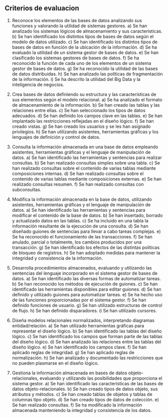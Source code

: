 
## Criterios de evaluacion

1. Reconoce los elementos de las bases de datos analizando sus funciones y valorando la utilidad de sistemas gestores.
a) Se han analizado los sistemas lógicos de almacenamiento y sus características.
b) Se han identificado los distintos tipos de bases de datos según el modelo de datos utilizado.
c) Se han identificado los distintos tipos de bases de datos en función de la ubicación de la información.
d) Se ha evaluado la utilidad de un sistema gestor de bases de datos.
e) Se han clasificado los sistemas gestores de bases de datos.
f) Se ha reconocido la función de cada uno de los elementos de un sistema gestor de bases de datos.
g) Se ha reconocido la utilidad de las bases de datos distribuidas.
h) Se han analizado las políticas de fragmentación de la información.
i) Se ha descrito la utilidad del Big Data y la inteligencia de negocios.

2. Crea bases de datos definiendo su estructura y las características de sus elementos según el modelo relacional.
a) Se ha analizado el formato de almacenamiento de la información.
b) Se han creado las tablas y las relaciones entre ellas.
c) Se han seleccionado los tipos de datos adecuados.
d) Se han definido los campos clave en las tablas.
e) Se han implantado las restricciones reflejadas en el diseño lógico.
f) Se han creado vistas.
g) Se han creado los usuarios y se les han asignado privilegios.
h) Se han utilizando asistentes, herramientas gráficas y los lenguajes de definición y control de datos.

3. Consulta la información almacenada en una base de datos empleando asistentes, herramientas gráficas y el lenguaje de manipulación de datos.
a) Se han identificado las herramientas y sentencias para realizar consultas.
b) Se han realizado consultas simples sobre una tabla.
c) Se han realizado consultas sobre el contenido de varias tablas mediante composiciones internas.
d) Se han realizado consultas sobre el contenido de varias tablas mediante composiciones externas.
e) Se han realizado consultas resumen.
f) Se han realizado consultas con subconsultas.

4. Modifica la información almacenada en la base de datos, utilizando asistentes, herramientas gráficas y el lenguaje de manipulación de datos.
a) Se han identificado las herramientas y sentencias para modificar el contenido de la base de datos.
b) Se han insertado, borrado y actualizado datos en las tablas.
c) Se ha incluido en una tabla la información resultante de la ejecución de una consulta.
d) Se han diseñado guiones de sentencias para llevar a cabo tareas complejas.
e) Se ha reconocido el funcionamiento de las transacciones.
f) Se han anulado, parcial o totalmente, los cambios producidos por una transacción.
g) Se han identificado los efectos de las distintas políticas de bloqueo de registros.
h) Se han adoptado medidas para mantener la integridad y consistencia de la información.

5. Desarrolla procedimientos almacenados, evaluando y utilizando las sentencias del lenguaje incorporado en el sistema gestor de bases de datos.
a) Se han identificado las diversas formas de automatizar tareas.
b) Se han reconocido los métodos de ejecución de guiones.
c) Se han identificado las herramientas disponibles para editar guiones.
d) Se han definido y utilizado guiones para automatizar tareas.
e) Se ha hecho uso de las funciones proporcionadas por el sistema gestor.
f) Se han definido funciones de usuario.
g) Se han utilizado estructuras de control de flujo.
h) Se han definido disparadores.
i) Se han utilizado cursores.

6. Diseña modelos relacionales normalizados, interpretando diagramas entidad/relación.
a) Se han utilizado herramientas gráficas para representar el diseño lógico.
b) Se han identificado las tablas del diseño lógico.
c) Se han identificado los campos que forman parte de las tablas del diseño lógico.
d) Se han analizado las relaciones entre las tablas del diseño lógico.
e) Se han identificado los campos clave.
f) Se han aplicado reglas de integridad.
g) Se han aplicado reglas de normalización.
h) Se han analizado y documentado las restricciones que no pueden plasmarse en el diseño lógico.

7. Gestiona la información almacenada en bases de datos objeto-relacionales, evaluando y utilizando las posibilidades que proporciona el sistema gestor.
a) Se han identificado las características de las bases de datos objeto-relacionales.
b) Se han creado tipos de datos objeto, sus atributos y métodos.
c) Se han creado tablas de objetos y tablas de columnas tipo objeto.
d) Se han creado tipos de datos de colección.
e) Se han realizado consultas.
f) Se ha modificado la información almacenada manteniendo la integridad y consistencia de los datos.